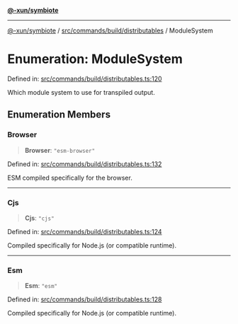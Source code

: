 [**@-xun/symbiote**](../../../../../README.md)

***

[@-xun/symbiote](../../../../../README.md) / [src/commands/build/distributables](../README.md) / ModuleSystem

# Enumeration: ModuleSystem

Defined in: [src/commands/build/distributables.ts:120](https://github.com/Xunnamius/symbiote/blob/50bd26ba580f69a990fc1f7bdf0f09da69c3cfeb/src/commands/build/distributables.ts#L120)

Which module system to use for transpiled output.

## Enumeration Members

### Browser

> **Browser**: `"esm-browser"`

Defined in: [src/commands/build/distributables.ts:132](https://github.com/Xunnamius/symbiote/blob/50bd26ba580f69a990fc1f7bdf0f09da69c3cfeb/src/commands/build/distributables.ts#L132)

ESM compiled specifically for the browser.

***

### Cjs

> **Cjs**: `"cjs"`

Defined in: [src/commands/build/distributables.ts:124](https://github.com/Xunnamius/symbiote/blob/50bd26ba580f69a990fc1f7bdf0f09da69c3cfeb/src/commands/build/distributables.ts#L124)

Compiled specifically for Node.js (or compatible runtime).

***

### Esm

> **Esm**: `"esm"`

Defined in: [src/commands/build/distributables.ts:128](https://github.com/Xunnamius/symbiote/blob/50bd26ba580f69a990fc1f7bdf0f09da69c3cfeb/src/commands/build/distributables.ts#L128)

Compiled specifically for Node.js (or compatible runtime).
